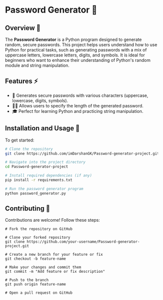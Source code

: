 # Password Generator 🔑

## Overview 📝

The **Password Generator** is a Python program designed to generate random, secure passwords. This project helps users understand how to use Python for practical tasks, such as generating passwords with a mix of uppercase letters, lowercase letters, digits, and symbols. It is ideal for beginners who want to enhance their understanding of Python's random module and string manipulation.

## Features ⚡

- 🔐 Generates secure passwords with various characters (uppercase, lowercase, digits, symbols).
- 🧑‍💻 Allows users to specify the length of the generated password.
- 🎓 Perfect for learning Python and practicing string manipulation.

## Installation and Usage 🚀

To get started:

```bash
# Clone the repository
git clone https://github.com/imDarshanGK/Password-generator-project.git

# Navigate into the project directory
cd Password-generator-project

# Install required dependencies (if any)
pip install -r requirements.txt

# Run the password generator program
python password_generator.py
```
## Contributing 🤝
Contributions are welcome! Follow these steps:
```
# Fork the repository on GitHub

# Clone your forked repository
git clone https://github.com/your-username/Password-generator-project.git

# Create a new branch for your feature or fix
git checkout -b feature-name

# Make your changes and commit them
git commit -m "Add feature or fix description"

# Push to the branch
git push origin feature-name

# Open a pull request on GitHub

```
